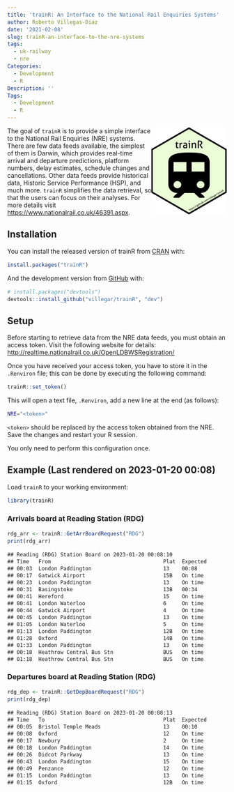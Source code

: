 ```yaml
---
title: 'trainR: An Interface to the National Rail Enquiries Systems'
author: Roberto Villegas-Diaz
date: '2021-02-08'
slug: trainR-an-interface-to-the-nre-systems
tags:
  - uk-railway
  - nre
Categories:
  - Development
  - R
Description: ''
Tags:
  - Development
  - R
---
```


<img src="https://raw.githubusercontent.com/villegar/trainR/main/inst/images/logo.png" alt="logo" align="right" height=200px/>

The goal of `trainR` is to provide a simple interface to the 
National Rail Enquiries (NRE) systems. There are few data feeds 
available, the simplest of them is Darwin, which provides real-time 
arrival and departure predictions, platform numbers, delay estimates, 
schedule changes and cancellations. Other data feeds provide historical 
data, Historic Service Performance (HSP), and much more. `trainR` 
simplifies the data retrieval, so that the users can focus on their 
analyses. For more details visit 
https://www.nationalrail.co.uk/46391.aspx.

## Installation

You can install the released version of trainR from [CRAN](https://CRAN.R-project.org) with:

``` r
install.packages("trainR")
```

And the development version from [GitHub](https://github.com/) with:

``` r
# install.packages("devtools")
devtools::install_github("villegar/trainR", "dev")
```

## Setup
Before starting to retrieve data from the NRE data feeds, you must obtain an access token. 
Visit the following website for details: http://realtime.nationalrail.co.uk/OpenLDBWSRegistration/

Once you have received your access token, you have to store it in the `.Renviron` file; this can be 
done by executing the following command:


```r
trainR::set_token()
```

This will open a text file, `.Renviron`, add a new line at the end (as follows):

```bash
NRE="<token>"
```

`<token>` should be replaced by the access token obtained from the NRE. Save the changes and restart 
your R session.

You only need to perform this configuration once.

## Example (Last rendered on 2023-01-20 00:08)

Load `trainR` to your working environment:

```r
library(trainR)
```

### Arrivals board at Reading Station (RDG)


```r
rdg_arr <- trainR::GetArrBoardRequest("RDG")
print(rdg_arr)
```

```
## Reading (RDG) Station Board on 2023-01-20 00:08:10
## Time   From                                    Plat  Expected
## 00:03  London Paddington                       13    00:08
## 00:17  Gatwick Airport                         15B   On time
## 00:23  London Paddington                       13    On time
## 00:31  Basingstoke                             13B   00:34
## 00:41  Hereford                                15    On time
## 00:41  London Waterloo                         6     On time
## 00:44  Gatwick Airport                         4     On time
## 00:45  London Paddington                       13    On time
## 01:05  London Waterloo                         5     On time
## 01:13  London Paddington                       12B   On time
## 01:28  Oxford                                  14B   On time
## 01:33  London Paddington                       13    On time
## 00:18  Heathrow Central Bus Stn                BUS   On time
## 01:18  Heathrow Central Bus Stn                BUS   On time
```

### Departures board at Reading Station (RDG)


```r
rdg_dep <- trainR::GetDepBoardRequest("RDG")
print(rdg_dep)
```

```
## Reading (RDG) Station Board on 2023-01-20 00:08:13
## Time   To                                      Plat  Expected
## 00:05  Bristol Temple Meads                    13    00:10
## 00:08  Oxford                                  12    On time
## 00:17  Newbury                                 2     On time
## 00:18  London Paddington                       14    On time
## 00:26  Didcot Parkway                          13    On time
## 00:43  London Paddington                       15    On time
## 00:49  Penzance                                12    On time
## 01:15  London Paddington                       13    On time
## 01:15  Oxford                                  12B   On time
```
